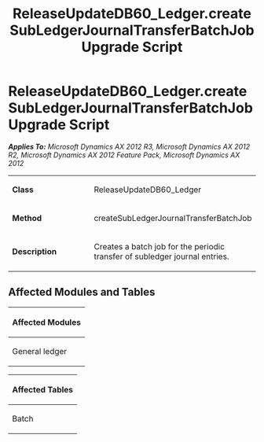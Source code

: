 ﻿---
title: ReleaseUpdateDB60_Ledger.createSubLedgerJournalTransferBatchJob Upgrade Script
TOCTitle: ReleaseUpdateDB60_Ledger.createSubLedgerJournalTransferBatchJob Upgrade Script
ms:assetid: e935777a-673c-a777-357b-f9bee2af47e9
ms:mtpsurl: https://msdn.microsoft.com/en-us/library/JJ719863(v=AX.60)
ms:contentKeyID: 49711936
ms.date: 05/18/2015
mtps_version: v=AX.60
---

# ReleaseUpdateDB60\_Ledger.createSubLedgerJournalTransferBatchJob Upgrade Script 


_**Applies To:** Microsoft Dynamics AX 2012 R3, Microsoft Dynamics AX 2012 R2, Microsoft Dynamics AX 2012 Feature Pack, Microsoft Dynamics AX 2012_

<table>
<colgroup>
<col style="width: 50%" />
<col style="width: 50%" />
</colgroup>
<tbody>
<tr class="odd">
<td><p><strong>Class</strong></p></td>
<td><p>ReleaseUpdateDB60_Ledger</p></td>
</tr>
<tr class="even">
<td><p><strong>Method</strong></p></td>
<td><p>createSubLedgerJournalTransferBatchJob</p></td>
</tr>
<tr class="odd">
<td><p><strong>Description</strong></p></td>
<td><p>Creates a batch job for the periodic transfer of subledger journal entries.</p></td>
</tr>
</tbody>
</table>


## Affected Modules and Tables

<table>
<colgroup>
<col style="width: 100%" />
</colgroup>
<thead>
<tr class="header">
<th><p>Affected Modules</p></th>
</tr>
</thead>
<tbody>
<tr class="odd">
<td><p>General ledger</p></td>
</tr>
</tbody>
</table>


<table>
<colgroup>
<col style="width: 100%" />
</colgroup>
<thead>
<tr class="header">
<th><p>Affected Tables</p></th>
</tr>
</thead>
<tbody>
<tr class="odd">
<td><p>Batch</p></td>
</tr>
</tbody>
</table>

  


